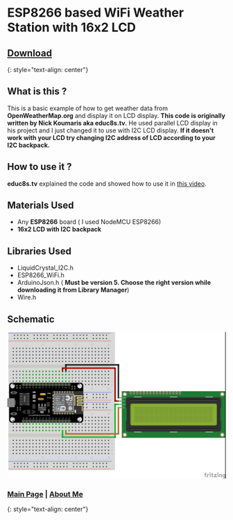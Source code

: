 # ESP8266 based WiFi Weather Station with 16x2 LCD

## [Download](https://github.com/Wunderwaffez/esp8266-owm-i2c)
{: style="text-align: center"}

## What is this ?

This is a basic example of how to get weather data from **OpenWeatherMap.org** and display it on LCD display. **This code is originally written by Nick Koumaris aka educ8s.tv.** He used parallel LCD display in his project and I just changed it to use with I2C LCD display. **If it doesn't work with your LCD try changing I2C address of LCD according to your I2C backpack.**

## How to use it ?

**educ8s.tv** explained the code and showed how to use it in [this video](https://www.youtube.com/watch?v=C2LBqUB7g3g).

## Materials Used
- Any **ESP8266** board ( I used NodeMCU ESP8266)
- **16x2 LCD with I2C backpack**

## Libraries Used
- LiquidCrystal_I2C.h
- ESP8266_WiFi.h
- ArduinoJson.h ( **Must be version 5. Choose the right version while downloading it from Library Manager**)
- Wire.h

## Schematic
![](i2c-connections.jpg "D2 SDA / D1 SCL")

### <a href="https://wunderwaffez.github.io">Main Page</a> | <a href="https://wunderwaffez.github.io/about">About Me</a>
{: style="text-align: center"}
